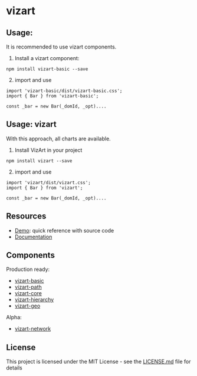 # vizart



## Usage:
It is recommended to use vizart components.

1. Install a vizart component:

```
npm install vizart-basic --save
```

2. import and use

```
import 'vizart-basic/dist/vizart-basic.css';
import { Bar } from 'vizart-basic';

const _bar = new Bar(_domId, _opt)....
```

## Usage: vizart
With this approach, all charts are available.

1. Install VizArt in your project
```
npm install vizart --save
```

2. import and use

```
import 'vizart/dist/vizart.css';
import { Bar } from 'vizart';

const _bar = new Bar(_domId, _opt)....
```


## Resources

* [Demo](https://vizartjs.github.io/demo.html): quick reference with source code
* [Documentation](https://github.com/VizArtJS/vizart/wiki)

## Components
Production ready:
* [vizart-basic](https://github.com/VizArtJS/vizart-basic)
* [vizart-path](https://github.com/VizArtJS/vizart-path)
* [vizart-core](https://github.com/VizArtJS/vizart-core)
* [vizart-hierarchy](https://github.com/VizArtJS/vizart-hierarchy)
* [vizart-geo](https://github.com/VizArtJS/vizart-geo)

Alpha:

* [vizart-network](https://github.com/VizArtJS/vizart-network)


## License

This project is licensed under the MIT License - see the [LICENSE.md](LICENSE) file for details



